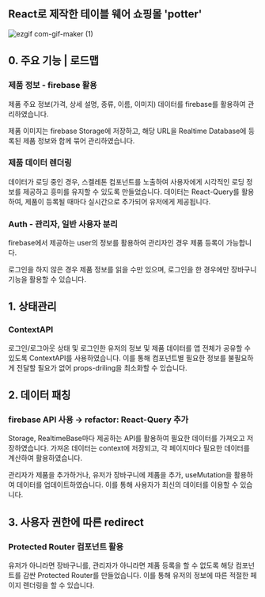 ## React로 제작한 테이블 웨어 쇼핑몰 'potter'

![ezgif com-gif-maker (1)](https://user-images.githubusercontent.com/108715216/208245295-19d85a0d-534c-421a-86c8-e8e80917dfe1.gif)

## 0. 주요 기능 | 로드맵

### 제품 정보 - firebase 활용

제품 주요 정보(가격, 상세 설명, 종류, 이름, 이미지) 데이터를 firebase를 활용하여 관리하였습니다.

제품 이미지는 firebase Storage에 저장하고, 해당 URL을 Realtime Database에 등록된 제품 정보와 함께 묶어 관리하였습니다.

### 제품 데이터 렌더링

데이터가 로딩 중인 경우, 스켈레톤 컴포넌트를 노출하여 사용자에게 시각적인 로딩 정보를 제공하고 흥미를 유지할 수 있도록 만들었습니다. 데이터는 React-Query를 활용하여, 제품이 등록될 때마다 실시간으로 추가되어 유저에게 제공됩니다.

### Auth - 관리자, 일반 사용자 분리

firebase에서 제공하는 user의 정보를 활용하여 관리자인 경우 제품 등록이 가능합니다.

로그인을 하지 않은 경우 제품 정보를 읽을 수만 있으며, 로그인을 한 경우에만 장바구니 기능을 활용할 수 있습니다.

## 1. 상태관리

### ContextAPI

로그인/로그아웃 상태 및 로그인한 유저의 정보 및 제품 데이터를 앱 전체가 공유할 수 있도록 ContextAPI를 사용하였습니다. 이를 통해 컴포넌트별 필요한 정보를 불필요하게 전달할 필요가 없어 props-driling을 최소화할 수 있습니다.

## 2. 데이터 패칭

### firebase API 사용 → refactor: React-Query 추가

Storage, RealtimeBase마다 제공하는 API를 활용하여 필요한 데이터를 가져오고 저장하였습니다. 가져온 데이터는 context에 저장되고, 각 페이지마다 필요한 데이터를 계산하여 활용하였습니다.

관리자가 제품을 추가하거나, 유저가 장바구니에 제품을 추가, useMutation을 활용하여 데이터를 업데이트하였습니다. 이를 통해 사용자가 최신의 데이터를 이용할 수 있습니다.

## 3. 사용자 권한에 따른 redirect

### Protected Router 컴포넌트 활용

유저가 아니라면 장바구니를, 관리자가 아니라면 제품 등록을 할 수 없도록 해당 컴포넌트를 감싼 Protected Router를 만들었습니다. 이를 통해 유저의 정보에 따른 적절한 페이지 렌더링을 할 수 있습니다.
